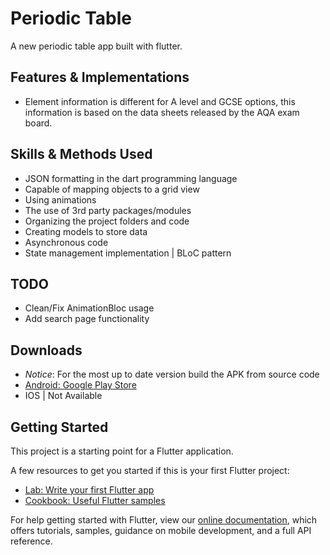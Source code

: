 # Periodic Table

A new periodic table app built with flutter.

## Features & Implementations
- Element information is different for A level and GCSE options, this information is 
  based on the data sheets released by the AQA exam board.

## Skills & Methods Used
- JSON formatting in the dart programming language
- Capable of mapping objects to a grid view
- Using animations
- The use of 3rd party packages/modules
- Organizing the project folders and code
- Creating models to store data
- Asynchronous code
- State management implementation | BLoC pattern

## TODO
- Clean/Fix AnimationBloc usage
- Add search page functionality 

## Downloads

- *Notice*: For the most up to date version build the APK from source code
- [Android: Google Play Store](https://play.google.com/store/apps/details?id=net.samsonnagamani.periodic_table)
- IOS | Not Available

## Getting Started

This project is a starting point for a Flutter application.

A few resources to get you started if this is your first Flutter project:

- [Lab: Write your first Flutter app](https://flutter.dev/docs/get-started/codelab)
- [Cookbook: Useful Flutter samples](https://flutter.dev/docs/cookbook)

For help getting started with Flutter, view our 
[online documentation](https://flutter.dev/docs), which offers tutorials, 
samples, guidance on mobile development, and a full API reference.
